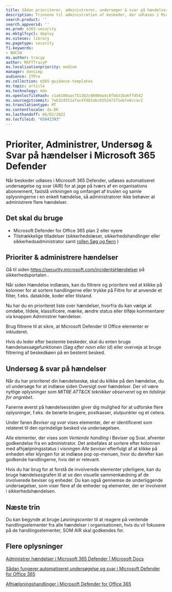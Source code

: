 ```yaml
---
title: Sådan prioriterer, administrerer, undersøger & svar på hændelser i Microsoft 365 Defender
description: Trinnene til administration af beskeder, der udløses i Microsoft 365 Defender. Automatiseret undersøgelse og svar (AIR) jagter på tværs af abonnementet og bestemmer virkningen og omfanget af en trussel og kombinerer oplysningerne til en enkelt hændelse.
search.product: ''
search.appverid: ''
ms.prod: m365-security
ms.mktglfcycl: deploy
ms.sitesec: library
ms.pagetype: security
f1.keywords:
- NOCSH
ms.author: tracyp
author: MSFTTracyP
ms.localizationpriority: medium
manager: dansimp
audience: ITPro
ms.collection: m365-guidance-templates
ms.topic: article
ms.technology: mdo
ms.openlocfilehash: c1a6180aac7513b2c88904a4c8fb631ba6ffd542
ms.sourcegitcommit: 7ab324551afac4fd82abc015247371ebfe6ccac2
ms.translationtype: MT
ms.contentlocale: da-DK
ms.lasthandoff: 06/02/2022
ms.locfileid: "65842393"
---
```

# <a name="prioritize-manage-investigate--respond-to-incidents-in-microsoft-365-defender"></a>Prioriter, Administrer, Undersøg & Svar på hændelser i Microsoft 365 Defender

Når beskeder udløses i Microsoft 365 Defender, udløses automatiseret undersøgelse og svar (AIR) for at jage på tværs af en organisations abonnement, fastslå virkningen og omfanget af truslen og samle oplysningerne i en enkelt hændelse, så administratorer ikke behøver at administrere flere hændelser.

## <a name="what-youll-need"></a>Det skal du bruge

- Microsoft Defender for Office 365 plan 2 eller nyere
- Tilstrækkelige tilladelser (sikkerhedslæser, sikkerhedshandlinger eller sikkerhedsadministrator samt [rollen Søg og fjern](../permissions-microsoft-365-security-center.md) )

## <a name="prioritize--manage-incidents"></a>Prioriter & administrere hændelser

Gå til siden https://security.microsoft.com/incidentsHændelser på sikkerhedsportalen .

Når siden Hændelse indlæses, kan du filtrere og prioritere ved at klikke på kolonner for at sortere handlingerne eller trykke på Filtre for at anvende et filter, f.eks. datakilde, koder eller tilstand.

Nu har du en prioriteret liste over hændelser, hvorfra du kan vælge at omdøbe, tildele, klassificere, mærke, ændre status eller tilføje kommentarer via knappen Administrer hændelser.

Brug filtrene til at sikre, at Microsoft Defender til Office elementer er inkluderet.

Hvis du leder efter bestemte beskeder, skal du enten bruge hændelsessøgefunktionen (*Søg efter navn eller id*) eller overveje at bruge filtrering af beskedkøen på en bestemt besked.

## <a name="investigate--respond-to-incidents"></a>Undersøg & svar på hændelser

Når du har prioriteret din hændelseskø, skal du klikke på den hændelse, du vil undersøge for at indlæse siden Oversigt over hændelser. Der vil være nyttige oplysninger som *MITRE ATT&CK teknikker observeret* og en *tidslinje for angrebet*.

Fanerne øverst på hændelsessiden giver dig mulighed for at udforske flere oplysninger, f.eks. de berørte brugere, postkasser, slutpunkter og et cetera.

Under fanen *Beviser og svar* vises elementer, der er identificeret som relateret til den oprindelige besked via undersøgelsen.

Alle elementer, der vises som *Ventende handling* i Beviser og Svar, afventer godkendelse fra en administrator.  Det anbefales at sortere efter kolonnen med afhjælpningsstatus i visningen *Alle beviser* efterfulgt af at klikke på enheden eller klyngen for at indlæse pop op-menuen, hvor du derefter kan godkende handlingerne, hvis det er relevant.

Hvis du har brug for at forstå de involverede elementer yderligere, kan du bruge hændelsesgrafen til at se den visuelle sammenkædning af de involverede beviser og enheder. Du kan også gennemse de underliggende undersøgelser, som viser flere af de enheder og elementer, der er involveret i sikkerhedshændelsen.

## <a name="next-steps"></a>Næste trin

Du kan begynde at bruge *Løsningscenter* til at reagere på ventende handlingselementer fra alle hændelser i organisationen, hvis du vil fokusere på de handlingselementer, SOM AIR skal godkendes for.  

## <a name="more-information"></a>Flere oplysninger

[Administrer hændelser i Microsoft 365 Defender | Microsoft Docs](../../defender/manage-incidents.md)

[Sådan fungerer automatiseret undersøgelse og svar i Microsoft Defender for Office 365](../automated-investigation-response-office.md)

[Afhjælpningshandlinger i Microsoft Defender for Office 365](../air-remediation-actions.md)